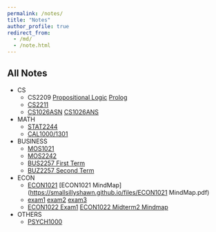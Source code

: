 ```yaml
---
permalink: /notes/
title: "Notes"
author_profile: true
redirect_from:
  - /md/
  - /note.html
---
```



##  All Notes

  * CS
      * CS2209 [Propositional Logic](https://smallsillyshawn.github.io/files/Stanford%20Logic.html) [Prolog](https://smallsillyshawn.github.io/files/Prolog.html)
      * [CS2211](https://smallsillyshawn.github.io/files/CS2211.html)
      * [CS1026ASN](https://smallsillyshawn.github.io/files/CS1026b_Assignment_1.pdf) [CS1026ANS](https://smallsillyshawn.github.io/files/coin_toss.txt)
  * MATH
      * [STAT2244](https://smallsillyshawn.github.io/files/STAT2244.html)
      * [CAL1000/1301](https://smallsillyshawn.github.io/files/CAL1301.pdf)
  * BUSINESS
      * [MOS1021](https://smallsillyshawn.github.io/files/MOS1021.pdf)
      * [MOS2242](https://smallsillyshawn.github.io/files/MOS2242.html)
      * [BUS2257 First Term](https://smallsillyshawn.github.io/files/BUS2257.html)
      * [BUZ2257 Second Term](https://smallsillyshawn.github.io/files/BIS2257B.html)
  * ECON
      * [ECON1021](https://smallsillyshawn.github.io/files/ECON1021.pdf) [ECON1021 MindMap](https://smallsillyshawn.github.io/files/ECON1021 MindMap.pdf)
      * [exam1](https://smallsillyshawn.github.io/files/Econ1021Exam1.pdf) [exam2](https://smallsillyshawn.github.io/files/Econ1021Exam2.pdf) [exam3](https://smallsillyshawn.github.io/files/Econ1021Exam3.pdf)
      * [ECON1022 Exam1](https://smallsillyshawn.github.io/files/ECON1022MIDTERM1.html) [ECON1022 Midterm2 Mindmap](https://mubu.com/doc/2xhevH1wLu)
  * OTHERS
      * [PSYCH1000](https://smallsillyshawn.github.io/files/PSYCH1000.pdf)

